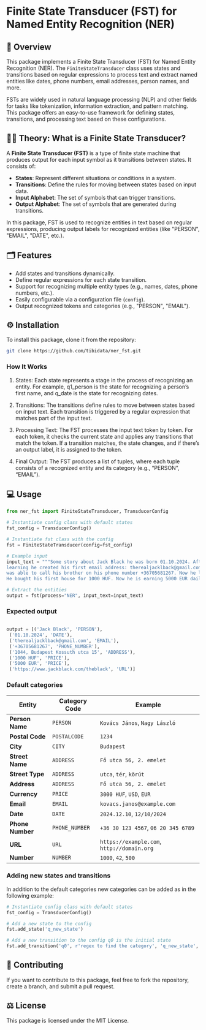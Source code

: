 # Finite State Transducer (FST) for Named Entity Recognition (NER) 

## 📜 Overview 

This package implements a Finite State Transducer (FST) for Named Entity Recognition (NER). The `FiniteStateTransducer` class uses states and transitions based on regular expressions to process text and extract named entities like dates, phone numbers, email addresses, person names, and more.

FSTs are widely used in natural language processing (NLP) and other fields for tasks like tokenization, information extraction, and pattern matching. This package offers an easy-to-use framework for defining states, transitions, and processing text based on these configurations.

## 👨‍🏫 Theory: What is a Finite State Transducer?

A **Finite State Transducer (FST)** is a type of finite state machine that produces output for each input symbol as it transitions between states. It consists of:
- **States**: Represent different situations or conditions in a system.
- **Transitions**: Define the rules for moving between states based on input data.
- **Input Alphabet**: The set of symbols that can trigger transitions.
- **Output Alphabet**: The set of symbols that are generated during transitions.

In this package, FST is used to recognize entities in text based on regular expressions, producing output labels for recognized entities (like "PERSON", "EMAIL", "DATE", etc.).

## 🗂️ Features

- Add states and transitions dynamically.
- Define regular expressions for each state transition.
- Support for recognizing multiple entity types (e.g., names, dates, phone numbers, etc.).
- Easily configurable via a configuration file (`config`).
- Output recognized tokens and categories (e.g., "PERSON", "EMAIL").

## ⚙️ Installation

To install this package, clone it from the repository:

```bash
git clone https://github.com/tibidata/ner_fst.git
```

### How It Works

1.	States: Each state represents a stage in the process of recognizing an entity. For example, q1_person is the state for recognizing a person’s first name, and q_date is the state for recognizing dates.
	
2.	Transitions: The transitions define rules to move between states based on input text. Each transition is triggered by a regular expression that matches part of the input text.

3.	Processing Text: The FST processes the input text token by token. For each token, it checks the current state and applies any transitions that match the token. If a transition matches, the state changes, and if there’s an output label, it is assigned to the token.

4.	Final Output: The FST produces a list of tuples, where each tuple consists of a recognized entity and its category (e.g., “PERSON”, “EMAIL”).

## 💻 Usage

```python
from ner_fst import FiniteStateTransducer, TransducerConfig

# Instantiate config class with default states
fst_config = TransducerConfig()

# Instantiate fst class with the config
fst = FiniteStateTransducer(config=fst_config)

# Example input
input_text = """Some story about Jack Black he was born 01.10.2024. After 20 years of 
learning he created his first email address: therealjacklback@gmail.com. With this he
was able to call his brother on his phone number +36705681267. Now he lives in 1044, Budapest Kossuth utca 15. 
He bought his first house for 1000 HUF. Now he is earning 5000 EUR daily on his webpage page: https://www.jackblack.com/theblack"""

# Extract the entities
output = fst(process="NER", input_text=input_text)
```

### Expected output
```python

output = [('Jack Black', 'PERSON'),
 ('01.10.2024', 'DATE'),
 ('therealjacklback@gmail.com', 'EMAIL'),
 ('+36705681267', 'PHONE_NUMBER'),
 ('1044, Budapest Kossuth utca 15', 'ADDRESS'),
 ('1000 HUF', 'PRICE'),
 ('5000 EUR', 'PRICE'),
 ('https://www.jackblack.com/theblack', 'URL')]

```


### Default categories

| **Entity**           | **Category Code** | **Example**                                |
|----------------------|-------------------|--------------------------------------------|
| **Person Name**       | `PERSON`          | `Kovács János`, `Nagy László`              |
| **Postal Code**       | `POSTALCODE`      | `1234`                                     |
| **City**              | `CITY`            | `Budapest`                                 |
| **Street Name**       | `ADDRESS`         | `Fő utca 56, 2. emelet`                    |
| **Street Type**       | `ADDRESS`         | `utca`, `tér`, `körút`                    |
| **Address**           | `ADDRESS`         | `Fő utca 56, 2. emelet`                    |
| **Currency**          | `PRICE`           | `3000 HUF`, `USD`, `EUR`                   |
| **Email**             | `EMAIL`           | `kovacs.janos@example.com`                 |
| **Date**              | `DATE`            | `2024.12.10`, `12/10/2024`                 |
| **Phone Number**      | `PHONE_NUMBER`    | `+36 30 123 4567`, `06 20 345 6789`        |
| **URL**               | `URL`             | `https://example.com`, `http://domain.org` |
| **Number**            | `NUMBER`          | `1000`, `42`, `500`                        |


### Adding new states and transitions

In addition to the default categories new categories can be added as in the following example:


```python
# Instantiate config class with default states
fst_config = TransducerConfig()

# Add a new state to the config
fst.add_state('q_new_state')

# Add a new transition to the config q0 is the initial state
fst.add_transition('q0', r'regex to find the category', 'q_new_state', 'NEWCATEGORY')
```

## 🤝 Contributing

If you want to contribute to this package, feel free to fork the repository, create a branch, and submit a pull request.

## ⚖️ License

This package is licensed under the MIT License.